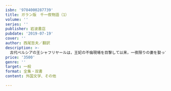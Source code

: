 ```yaml
---
isbn: '9784000287739'
title: ガラン版　千一夜物語（1）
volume: ''
series: ''
publisher: 岩波書店
pubdate: '2019-07-19'
cover: ''
author: 西尾哲夫／翻訳
description: >-
  古代ペルシアの王シャフリヤールは，王妃の不倫現場を目撃して以来，一夜限りの妻を娶っては殺す，という掟をつくる．宰相の娘シェヘラザードは自ら王の花嫁に志願し，夜明け前にそらんじている物語を聞かせる．話の続きを聞きたくなった王は次の晩まで彼女を生かしておくことにし，物語は次の晩，その次の晩と続いていく．
price: '3500'
genre: ''
target: 一般
format: 全集・双書
content: 外国文学、その他

---
```

